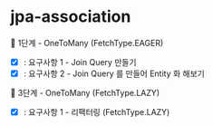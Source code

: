 # jpa-association

🚀 1단계 - OneToMany (FetchType.EAGER)
- [x] : 요구사항 1 - Join Query 만들기
- [x] : 요구사항 2 - Join Query 를 만들어 Entity 화 해보기

🚀 3단계 - OneToMany (FetchType.LAZY)
- [x] : 요구사항 1 - 리팩터링 (FetchType.LAZY)


